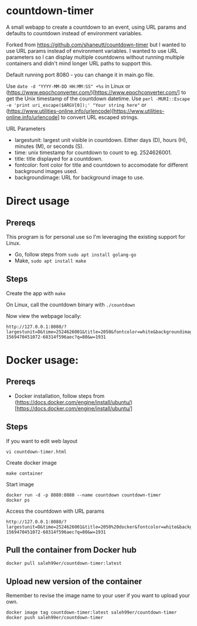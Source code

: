 # countdown-timer
A small webapp to create a countdown to an event, using URL params and defaults to countdown instead of environment variables.

Forked from https://github.com/shaneutt/countdown-timer but I wanted to use URL params instead of environment variables. I wanted to use URL parameters so I can display multiple countdowns without running multiple containers and didn't mind longer URL paths to support this. 

Default running port 8080 - you can change it in main.go file.

Use `date -d "YYYY-MM-DD HH:MM:SS" +%s` in Linux or (https://www.epochconverter.com/)[https://www.epochconverter.com/] to get the Unix timestamp of the countdown datetime.
Use `perl -MURI::Escape -e 'print uri_escape($ARGV[0]);' "Your string here"` or (https://www.utilities-online.info/urlencode)[https://www.utilities-online.info/urlencode] to convert URL escaped strings.

URL Parameters
- largestunit: largest unit visible in countdown. Either days (D), hours (H), minutes (M), or seconds (S).
- time: unix timestamp for countdown to count to eg. 2524626001.
- title: title displayed for a countdown.
- fontcolor: font color for title and countdown to accomodate for different background images used.
- backgroundimage: URL for background image to use.

# Direct usage

## Prereqs
This program is for personal use so I'm leveraging the existing support for Linux.
- Go, follow steps from `sudo apt install golang-go`
- Make, `sudo apt install make`

## Steps

Create the app with `make`

On Linux, call the countdown binary with `./countdown`

Now view the webpage locally:
```
http://127.0.0.1:8080/?largestunit=D&time=2524626001&title=2050&fontcolor=white&backgroundimage=https://images.unsplash.com/photo-1569470451072-68314f596aec?q=80&w=1931
```


# Docker usage:

## Prereqs
- Docker installation, follow steps from (https://docs.docker.com/engine/install/ubuntu/)[https://docs.docker.com/engine/install/ubuntu/]

## Steps

If you want to edit web layout
```
vi countdown-timer.html
```

Create docker image
```
make container
```

Start image
```
docker run -d -p 8080:8080 --name countdown countdown-timer
docker ps
```

Access the countdown with URL params
```
http://127.0.0.1:8080/?largestunit=D&time=2524626001&title=2050%20docker&fontcolor=white&backgroundimage=https://images.unsplash.com/photo-1569470451072-68314f596aec?q=80&w=1931
```

## Pull the container from Docker hub
```
docker pull saleh99er/countdown-timer:latest
```

## Upload new version of the container 

Remember to revise the image name to your user if you want to upload your own. 
```
docker image tag countdown-timer:latest saleh99er/countdown-timer
docker push saleh99er/countdown-timer
```


